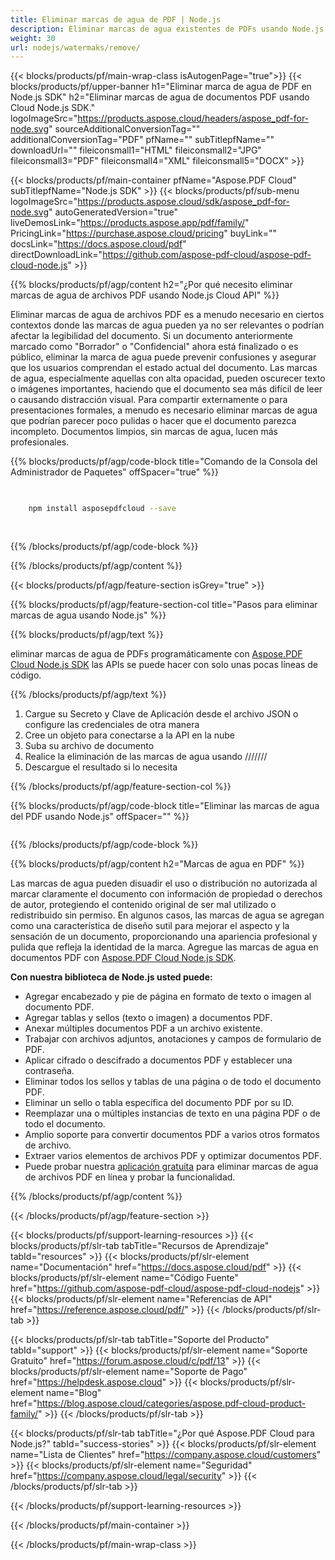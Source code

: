 ```yaml
---
title: Eliminar marcas de agua de PDF | Node.js
description: Eliminar marcas de agua existentes de PDFs usando Node.js y Aspose.PDF Cloud SDK.
weight: 30
url: nodejs/watermaks/remove/
---
```


{{< blocks/products/pf/main-wrap-class isAutogenPage="true">}}
{{< blocks/products/pf/upper-banner h1="Eliminar marca de agua de PDF en Node.js SDK" h2="Eliminar marcas de agua de documentos PDF usando Cloud Node.js SDK." logoImageSrc="https://products.aspose.cloud/headers/aspose_pdf-for-node.svg" sourceAdditionalConversionTag="" additionalConversionTag="PDF" pfName="" subTitlepfName="" downloadUrl="" fileiconsmall1="HTML" fileiconsmall2="JPG" fileiconsmall3="PDF" fileiconsmall4="XML" fileiconsmall5="DOCX" >}}

{{< blocks/products/pf/main-container pfName="Aspose.PDF Cloud" subTitlepfName="Node.js SDK" >}}
{{< blocks/products/pf/sub-menu logoImageSrc="https://products.aspose.cloud/sdk/aspose_pdf-for-node.svg"
autoGeneratedVersion="true"
liveDemosLink="https://products.aspose.app/pdf/family/" PricingLink="https://purchase.aspose.cloud/pricing" buyLink="" docsLink="https://docs.aspose.cloud/pdf"  directDownloadLink="https://github.com/aspose-pdf-cloud/aspose-pdf-cloud-node.js" >}}

{{% blocks/products/pf/agp/content h2="¿Por qué necesito eliminar marcas de agua de archivos PDF usando Node.js Cloud API" %}}

Eliminar marcas de agua de archivos PDF es a menudo necesario en ciertos contextos donde las marcas de agua pueden ya no ser relevantes o podrían afectar la legibilidad del documento.
Si un documento anteriormente marcado como "Borrador" o "Confidencial" ahora está finalizado o es público, eliminar la marca de agua puede prevenir confusiones y asegurar que los usuarios comprendan el estado actual del documento. Las marcas de agua, especialmente aquellas con alta opacidad, pueden oscurecer texto o imágenes importantes, haciendo que el documento sea más difícil de leer o causando distracción visual. Para compartir externamente o para presentaciones formales, a menudo es necesario eliminar marcas de agua que podrían parecer poco pulidas o hacer que el documento parezca incompleto. Documentos limpios, sin marcas de agua, lucen más profesionales.

{{% blocks/products/pf/agp/code-block title="Comando de la Consola del Administrador de Paquetes" offSpacer="true" %}}

```bash

     
    npm install asposepdfcloud --save
     
     

```

{{% /blocks/products/pf/agp/code-block %}}

{{% /blocks/products/pf/agp/content %}}

{{< blocks/products/pf/agp/feature-section isGrey="true" >}}

{{% blocks/products/pf/agp/feature-section-col title="Pasos para eliminar marcas de agua usando Node.js" %}}

{{% blocks/products/pf/agp/text %}}

eliminar marcas de agua de PDFs programáticamente con
[Aspose.PDF Cloud Node.js SDK](https://products.aspose.cloud/pdf/nodejs/)
las APIs se puede hacer con solo unas pocas líneas de código.

{{% /blocks/products/pf/agp/text %}}

1. Cargue su Secreto y Clave de Aplicación desde el archivo JSON o configure las credenciales de otra manera
1. Cree un objeto para conectarse a la API en la nube
1. Suba su archivo de documento
1. Realice la eliminación de las marcas de agua usando ///////
1. Descargue el resultado si lo necesita

{{% /blocks/products/pf/agp/feature-section-col %}}


{{% blocks/products/pf/agp/code-block title="Eliminar las marcas de agua del PDF usando Node.js" offSpacer="" %}}

```js


```

{{% /blocks/products/pf/agp/code-block %}}

{{% blocks/products/pf/agp/content h2="Marcas de agua en PDF" %}}

Las marcas de agua pueden disuadir el uso o distribución no autorizada al marcar claramente el documento con información de propiedad o derechos de autor, protegiendo el contenido original de ser mal utilizado o redistribuido sin permiso.
En algunos casos, las marcas de agua se agregan como una característica de diseño sutil para mejorar el aspecto y la sensación de un documento, proporcionando una apariencia profesional y pulida que refleja la identidad de la marca.
Agregue las marcas de agua en documentos PDF con [Aspose.PDF Cloud Node.js SDK](https://products.aspose.cloud/pdf/nodejs/).

**Con nuestra biblioteca de Node.js usted puede:**

+ Agregar encabezado y pie de página en formato de texto o imagen al documento PDF.
+ Agregar tablas y sellos (texto o imagen) a documentos PDF.
+ Anexar múltiples documentos PDF a un archivo existente.
+ Trabajar con archivos adjuntos, anotaciones y campos de formulario de PDF.
+ Aplicar cifrado o descifrado a documentos PDF y establecer una contraseña.
+ Eliminar todos los sellos y tablas de una página o de todo el documento PDF.
+ Eliminar un sello o tabla específica del documento PDF por su ID.
+ Reemplazar una o múltiples instancias de texto en una página PDF o de todo el documento.
+ Amplio soporte para convertir documentos PDF a varios otros formatos de archivo.
+ Extraer varios elementos de archivos PDF y optimizar documentos PDF.
+ Puede probar nuestra [aplicación gratuita](https://products.aspose.app/pdf/remove-watermark) para eliminar marcas de agua de archivos PDF en línea y probar la funcionalidad.

{{% /blocks/products/pf/agp/content %}}

{{< /blocks/products/pf/agp/feature-section >}}

{{< blocks/products/pf/support-learning-resources >}}
{{< blocks/products/pf/slr-tab tabTitle="Recursos de Aprendizaje" tabId="resources" >}}
{{< blocks/products/pf/slr-element name="Documentación" href="https://docs.aspose.cloud/pdf" >}}
{{< blocks/products/pf/slr-element name="Código Fuente" href="https://github.com/aspose-pdf-cloud/aspose-pdf-cloud-nodejs" >}}
{{< blocks/products/pf/slr-element name="Referencias de API" href="https://reference.aspose.cloud/pdf/" >}}
{{< /blocks/products/pf/slr-tab >}}

{{< blocks/products/pf/slr-tab tabTitle="Soporte del Producto" tabId="support" >}}
{{< blocks/products/pf/slr-element name="Soporte Gratuito" href="https://forum.aspose.cloud/c/pdf/13" >}}
{{< blocks/products/pf/slr-element name="Soporte de Pago" href="https://helpdesk.aspose.cloud" >}}
{{< blocks/products/pf/slr-element name="Blog" href="https://blog.aspose.cloud/categories/aspose.pdf-cloud-product-family/" >}}
{{< /blocks/products/pf/slr-tab >}}

{{< blocks/products/pf/slr-tab tabTitle="¿Por qué Aspose.PDF Cloud para Node.js?" tabId="success-stories" >}}
{{< blocks/products/pf/slr-element name="Lista de Clientes" href="https://company.aspose.cloud/customers" >}}
{{< blocks/products/pf/slr-element name="Seguridad" href="https://company.aspose.cloud/legal/security" >}}
{{< /blocks/products/pf/slr-tab >}}

{{< /blocks/products/pf/support-learning-resources >}}

<!-- aboutfile Ends -->

{{< /blocks/products/pf/main-container >}}

{{< /blocks/products/pf/main-wrap-class >}}



